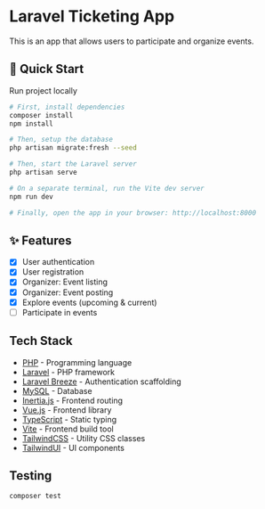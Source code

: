 # Laravel Ticketing App

This is an app that allows users to participate and organize events.

## 🚀 Quick Start

Run project locally

```bash
# First, install dependencies
composer install
npm install

# Then, setup the database
php artisan migrate:fresh --seed

# Then, start the Laravel server
php artisan serve

# On a separate terminal, run the Vite dev server
npm run dev

# Finally, open the app in your browser: http://localhost:8000
```

## ✨ Features

-   [x] User authentication
-   [x] User registration
-   [x] Organizer: Event listing
-   [x] Organizer: Event posting
-   [x] Explore events (upcoming & current)
-   [ ] Participate in events

## Tech Stack

-   [PHP](https://www.php.net/) - Programming language
-   [Laravel](https://laravel.com/) - PHP framework
-   [Laravel Breeze](https://laravel.com/docs/8.x/starter-kits#laravel-breeze) - Authentication scaffolding
-   [MySQL](https://www.mysql.com/) - Database
-   [Inertia.js](https://inertiajs.com/) - Frontend routing
-   [Vue.js](https://vuejs.org/) - Frontend library
-   [TypeScript](https://www.typescriptlang.org/) - Static typing
-   [Vite](https://vitejs.dev/) - Frontend build tool
-   [TailwindCSS](https://tailwindcss.com/) - Utility CSS classes
-   [TailwindUI](https://tailwindui.com/) - UI components

## Testing

```bash
composer test
```
